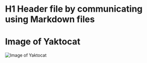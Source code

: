 # H1 Header file by communicating using Markdown files
# Image of Yaktocat
![Image of Yaktocat](https://octodex.github.com/images/yaktocat.png)
